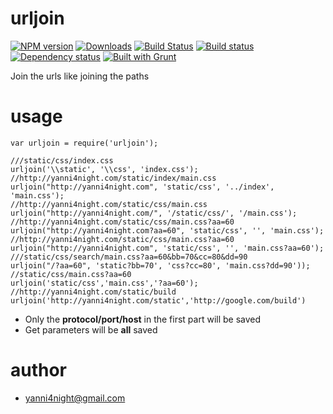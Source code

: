 urljoin
========
[![NPM version][npm-image]][npm-url] [![Downloads][downloads-image]][npm-url]  [![Build Status][travis-image]][travis-url] [![Build status][appveyor-image]][appveyor-url] [![Dependency status][david-dm-image]][david-dm-url] [![Built with Grunt][grunt-image]][grunt-url]

Join the urls like joining the paths


usage
========

    var urljoin = require('urljoin');
    
    ///static/css/index.css
    urljoin('\\static', '\\css', 'index.css');
    //http://yanni4night.com/static/index/main.css
    urljoin("http://yanni4night.com", 'static/css', '../index', 'main.css');
    //http://yanni4night.com/static/css/main.css
    urljoin("http://yanni4night.com/", '/static/css/', '/main.css');
    //http://yanni4night.com/static/css/main.css?aa=60
    urljoin("http://yanni4night.com?aa=60", 'static/css', '', 'main.css');
    //http://yanni4night.com/static/css/main.css?aa=60
    urljoin("http://yanni4night.com", 'static/css', '', 'main.css?aa=60');
    ///static/css/search/main.css?aa=60&bb=70&cc=80&dd=90
    urljoin("/?aa=60", 'static?bb=70', 'css?cc=80', 'main.css?dd=90'));
    //static/css/main.css?aa=60
    urljoin('static/css','main.css','?aa=60');
    //http://yanni4night.com/static/build
    urljoin('http://yanni4night.com/static','http://google.com/build')


 - Only the **protocol/port/host** in the first part will be saved
 - Get parameters will be **all** saved

author
========

 - yanni4night@gmail.com

[downloads-image]: http://img.shields.io/npm/dm/urljoin.svg
[npm-url]: https://npmjs.org/package/urljoin
[npm-image]: http://img.shields.io/npm/v/urljoin.svg

[travis-url]: https://travis-ci.org/yanni4night/urljoin
[travis-image]: http://img.shields.io/travis/yanni4night/urljoin.svg

[grunt-url]:http://gruntjs.com/
[grunt-image]: http://img.shields.io/badge/BUILT%20WITH-GRUNT-yellow.svg

[appveyor-image]:https://ci.appveyor.com/api/projects/status/ildoo8h6ewphy8we?svg=true
[appveyor-url]:https://ci.appveyor.com/project/yanni4night/urljoin

[david-dm-url]:https://david-dm.org/yanni4night/urljoin
[david-dm-image]:https://david-dm.org/yanni4night/urljoin.svg
